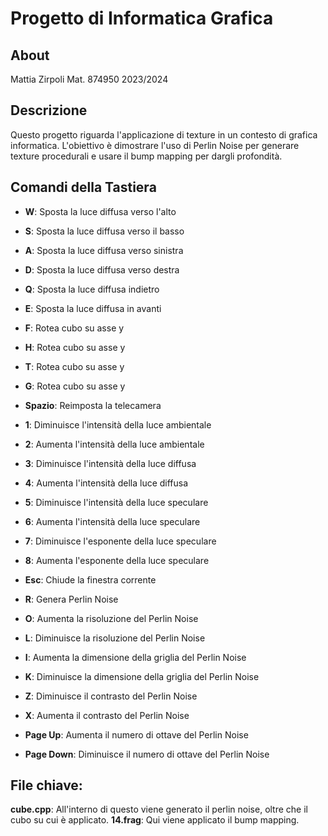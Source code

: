 # Progetto di Informatica Grafica

## About
Mattia Zirpoli
Mat. 874950
2023/2024

## Descrizione
Questo progetto riguarda l'applicazione di texture in un contesto di grafica informatica.
L'obiettivo è dimostrare l'uso di Perlin Noise per generare texture procedurali e usare il bump mapping per
dargli profondità.


## Comandi della Tastiera
- **W**: Sposta la luce diffusa verso l'alto
- **S**: Sposta la luce diffusa verso il basso
- **A**: Sposta la luce diffusa verso sinistra
- **D**: Sposta la luce diffusa verso destra
- **Q**: Sposta la luce diffusa indietro
- **E**: Sposta la luce diffusa in avanti
- **F**: Rotea cubo su asse y
- **H**: Rotea cubo su asse y
- **T**: Rotea cubo su asse y
- **G**: Rotea cubo su asse y

- **Spazio**: Reimposta la telecamera

- **1**: Diminuisce l'intensità della luce ambientale
- **2**: Aumenta l'intensità della luce ambientale
- **3**: Diminuisce l'intensità della luce diffusa
- **4**: Aumenta l'intensità della luce diffusa
- **5**: Diminuisce l'intensità della luce speculare
- **6**: Aumenta l'intensità della luce speculare
- **7**: Diminuisce l'esponente della luce speculare
- **8**: Aumenta l'esponente della luce speculare

- **Esc**: Chiude la finestra corrente
- **R**: Genera Perlin Noise
- **O**: Aumenta la risoluzione del Perlin Noise
- **L**: Diminuisce la risoluzione del Perlin Noise
- **I**: Aumenta la dimensione della griglia del Perlin Noise
- **K**: Diminuisce la dimensione della griglia del Perlin Noise
- **Z**: Diminuisce il contrasto del Perlin Noise
- **X**: Aumenta il contrasto del Perlin Noise
- **Page Up**: Aumenta il numero di ottave del Perlin Noise
- **Page Down**: Diminuisce il numero di ottave del Perlin Noise

## File chiave:

**cube.cpp**: All'interno di questo viene generato il perlin noise, oltre che il cubo su cui è applicato.
**14.frag**: Qui viene applicato il bump mapping.